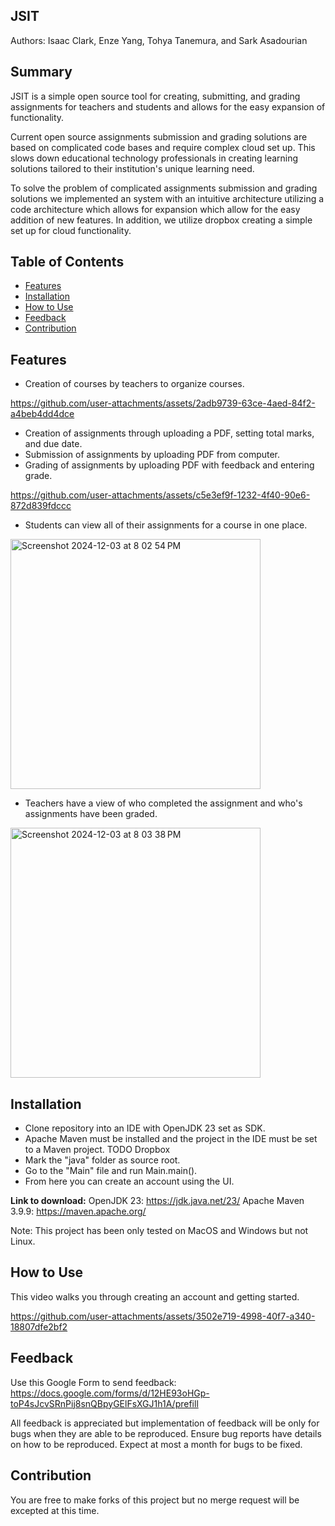 ## JSIT

Authors: Isaac Clark, Enze Yang, Tohya Tanemura, and Sark Asadourian

## Summary
JSIT is a simple open source tool for creating, submitting, and grading assignments 
for teachers and students and allows for the easy expansion of functionality.

Current open source assignments submission and grading solutions are based on 
complicated code bases and require complex cloud set up. This slows down educational
technology professionals in creating learning solutions tailored to their institution's
unique learning need.

To solve the problem of complicated assignments submission and grading solutions 
we implemented an system with an intuitive architecture utilizing a code architecture
which allows for expansion which allow for the easy addition of new features. In addition,
we utilize dropbox creating a simple set up for cloud functionality.

## Table of Contents
- [Features](#Features_id)
- [Installation](#Installation_id)
- [How to Use](#HowTo_id)
- [Feedback](#Feedback_id)
- [Contribution](#Contribution_id)


<a id="Features_id"></a>
## Features
- Creation of courses by teachers to organize courses.

https://github.com/user-attachments/assets/2adb9739-63ce-4aed-84f2-a4beb4dd4dce

- Creation of assignments through uploading a PDF, setting total marks, and due date.
- Submission of assignments by uploading PDF from computer.
- Grading of assignments by uploading  PDF with feedback and entering grade.

https://github.com/user-attachments/assets/c5e3ef9f-1232-4f40-90e6-872d839fdccc

- Students can view all of their assignments for a course in one place.
  
<img width="400" alt="Screenshot 2024-12-03 at 8 02 54 PM" src="https://github.com/user-attachments/assets/33d7b76c-7dbc-429e-a8b2-3ea4f9e43be7">

- Teachers have a view of who completed the assignment and who's assignments have been graded.

<img width="400" alt="Screenshot 2024-12-03 at 8 03 38 PM" src="https://github.com/user-attachments/assets/3f9cf2cf-fe39-4847-adf5-fe8f7e32d9e6">


<a id="Installation_id"></a>
## Installation
- Clone repository into an IDE with OpenJDK 23 set as SDK.
- Apache Maven must be installed and the project in the IDE must be set to a Maven project.
  TODO Dropbox
- Mark the "java" folder as source root.
- Go to the "Main" file and run Main.main().
- From here you can create an account using the UI.

**Link to download:**
OpenJDK 23: https://jdk.java.net/23/
Apache Maven 3.9.9: https://maven.apache.org/

Note: This project has been only tested on MacOS and Windows but not Linux.

<a id="HowTo_id"></a>
## How to Use
This video walks you through creating an account and getting started.

https://github.com/user-attachments/assets/3502e719-4998-40f7-a340-18807dfe2bf2



<a id="Feedback_id"></a>
## Feedback
Use this Google Form to send feedback:
https://docs.google.com/forms/d/12HE93oHGp-toP4sJcvSRnPij8snQBpyGElFsXGJ1h1A/prefill

All feedback is appreciated but implementation of feedback will be only for bugs when they
are able to be reproduced. Ensure bug reports have details on how to be reproduced. Expect at
most a month for bugs to be fixed.

<a id="Contribution_id"></a>
## Contribution
You are free to make forks of this project but no merge request will be excepted at this time.
